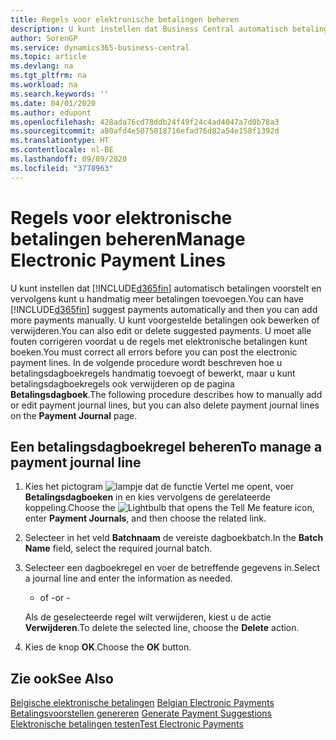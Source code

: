 ```yaml
---
title: Regels voor elektronische betalingen beheren
description: U kunt instellen dat Business Central automatisch betalingen voorstelt en vervolgens kunt u handmatig meer betalingen toevoegen. U kunt voorgestelde betalingen ook bewerken of verwijderen.
author: SorenGP
ms.service: dynamics365-business-central
ms.topic: article
ms.devlang: na
ms.tgt_pltfrm: na
ms.workload: na
ms.search.keywords: ''
ms.date: 04/01/2020
ms.author: edupont
ms.openlocfilehash: 428ada76cd78ddb24f49f24c4ad4047a7d0b78a3
ms.sourcegitcommit: a80afd4e5075018716efad76d82a54e158f1392d
ms.translationtype: HT
ms.contentlocale: nl-BE
ms.lasthandoff: 09/09/2020
ms.locfileid: "3778963"
---
```

# <a name="manage-electronic-payment-lines"></a><span data-ttu-id="8717c-104">Regels voor elektronische betalingen beheren</span><span class="sxs-lookup"><span data-stu-id="8717c-104">Manage Electronic Payment Lines</span></span>
<span data-ttu-id="8717c-105">U kunt instellen dat [!INCLUDE[d365fin](../../includes/d365fin_md.md)] automatisch betalingen voorstelt en vervolgens kunt u handmatig meer betalingen toevoegen.</span><span class="sxs-lookup"><span data-stu-id="8717c-105">You can have [!INCLUDE[d365fin](../../includes/d365fin_md.md)] suggest payments automatically and then you can add more payments manually.</span></span> <span data-ttu-id="8717c-106">U kunt voorgestelde betalingen ook bewerken of verwijderen.</span><span class="sxs-lookup"><span data-stu-id="8717c-106">You can also edit or delete suggested payments.</span></span> <span data-ttu-id="8717c-107">U moet alle fouten corrigeren voordat u de regels met elektronische betalingen kunt boeken.</span><span class="sxs-lookup"><span data-stu-id="8717c-107">You must correct all errors before you can post the electronic payment lines.</span></span> <span data-ttu-id="8717c-108">In de volgende procedure wordt beschreven hoe u betalingsdagboekregels handmatig toevoegt of bewerkt, maar u kunt betalingsdagboekregels ook verwijderen op de pagina **Betalingsdagboek**.</span><span class="sxs-lookup"><span data-stu-id="8717c-108">The following procedure describes how to manually add or edit payment journal lines, but you can also delete payment journal lines on the **Payment Journal** page.</span></span>  

## <a name="to-manage-a-payment-journal-line"></a><span data-ttu-id="8717c-109">Een betalingsdagboekregel beheren</span><span class="sxs-lookup"><span data-stu-id="8717c-109">To manage a payment journal line</span></span>  

1.  <span data-ttu-id="8717c-110">Kies het pictogram ![lampje dat de functie Vertel me opent](../../media/ui-search/search_small.png "Vertel me wat u wilt doen"), voer **Betalingsdagboeken** in en kies vervolgens de gerelateerde koppeling.</span><span class="sxs-lookup"><span data-stu-id="8717c-110">Choose the ![Lightbulb that opens the Tell Me feature](../../media/ui-search/search_small.png "Tell me what you want to do") icon, enter **Payment Journals**, and then choose the related link.</span></span>  
2.  <span data-ttu-id="8717c-111">Selecteer in het veld **Batchnaam** de vereiste dagboekbatch.</span><span class="sxs-lookup"><span data-stu-id="8717c-111">In the **Batch Name** field, select the required journal batch.</span></span>  
3.  <span data-ttu-id="8717c-112">Selecteer een dagboekregel en voer de betreffende gegevens in.</span><span class="sxs-lookup"><span data-stu-id="8717c-112">Select a journal line and enter the information as needed.</span></span>  

     - <span data-ttu-id="8717c-113">of -</span><span class="sxs-lookup"><span data-stu-id="8717c-113">or -</span></span>  

    <span data-ttu-id="8717c-114">Als de geselecteerde regel wilt verwijderen, kiest u de actie **Verwijderen**.</span><span class="sxs-lookup"><span data-stu-id="8717c-114">To delete the selected line, choose the **Delete** action.</span></span>  

4.  <span data-ttu-id="8717c-115">Kies de knop **OK**.</span><span class="sxs-lookup"><span data-stu-id="8717c-115">Choose the **OK** button.</span></span>  

## <a name="see-also"></a><span data-ttu-id="8717c-116">Zie ook</span><span class="sxs-lookup"><span data-stu-id="8717c-116">See Also</span></span>  
 <span data-ttu-id="8717c-117">[Belgische elektronische betalingen](belgian-electronic-payments.md) </span><span class="sxs-lookup"><span data-stu-id="8717c-117">[Belgian Electronic Payments](belgian-electronic-payments.md) </span></span>  
 <span data-ttu-id="8717c-118">[Betalingsvoorstellen genereren](how-to-generate-payment-suggestions.md) </span><span class="sxs-lookup"><span data-stu-id="8717c-118">[Generate Payment Suggestions](how-to-generate-payment-suggestions.md) </span></span>  
 [<span data-ttu-id="8717c-119">Elektronische betalingen testen</span><span class="sxs-lookup"><span data-stu-id="8717c-119">Test Electronic Payments</span></span>](how-to-test-electronic-payments.md)
